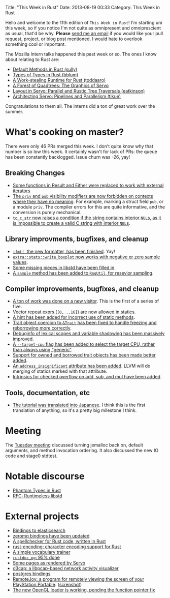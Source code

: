 Title: "This Week in Rust"
Date: 2013-08-19 00:33
Category: This Week in Rust

Hello and welcome to the 11th edition of `This Week in Rust`! I'm starting uni
this week, so if you notice I'm not quite as omnipresent and omniprescient as
usual, that'd be why. **Please** [send me an email](mailto:corey@octayn.net)
if you would like your pull request, project, or blog post mentioned. I would
hate to overlook something cool or important.

<!-- more -->

The Mozilla Intern talks happened this past week or so. The ones I know about
relating to Rust are:

- [Default Methods in Rust
  (sully)](https://air.mozilla.org/intern-presentation-sullivan/)
- [Types of Types in Rust
  (bblum)](https://air.mozilla.org/ben-blum-from-the-research-team-presents-types-of-types-in-rust/)
- [A Work-stealing Runtime for Rust
  (toddaaro)](https://air.mozilla.org/2013-intern-todd/)
- [A Forest of Quadtrees: The Graphics of
  Servo](https://air.mozilla.org/eston-schweickart-from-the-research-team-presents-a-forest-of-quadtrees-the-graphics-of-servo/)
- [Layout in Servo: Parallel and Rustic Tree Traversals
  (eatkinson)](https://air.mozilla.org/2013-intern-presentations-august-13/)
- [Architecting Servo: Pipelines and Parallelism
  (tikue)](https://air.mozilla.org/2013-intern-kuehn/)

Congratulations to them all. The interns did a ton of great work over the
summer.

# What's cooking on master?

There were only 46 PRs merged this week. I don't quite know why that number is
so low this week. It certainly wasn't for lack of PRs: the queue has been
constantly backlogged. Issue churn was -26, yay!

## Breaking Changes

- [Some functions in Result and Either were replaced to work with external
  iterators](https://github.com/mozilla/rust/pull/8526)
- [The `priv` and `pub` visibility modifiers are now forbidden on contexts
  where they have no meaning](https://github.com/mozilla/rust/pull/8423). For
  example, marking a struct field `pub`, or a module `priv`. The compiler
  errors for this are quite informative, and the conversion is purely
  mechanical.
- [`to_c_str` now raises a condition if the string contains interior `NUL`s,
  as it is impossible to create a valid C string with interior
  `NUL`s](https://github.com/mozilla/rust/pull/8532).

## Library improvments, bugfixes, and cleanup

- [`ifmt!`, the new formatter, has been
  finished](https://github.com/mozilla/rust/pull/8446). Yay!
- [`extra::stats::write_boxplot` now works with negative or zero sample
  values](https://github.com/mozilla/rust/pull/8453).
- [Some missing pieces in libstd have been filled
  in](https://github.com/mozilla/rust/pull/8452).
- [A `sample` method has been added to `RngUtil`, for resevior
  sampling](https://github.com/mozilla/rust/pull/8491).

## Compiler improvements, bugfixes, and cleanup

- [A ton of work was done on a new
  visitor](https://github.com/mozilla/rust/pull/8527). This is the first of a
  series of five.
- [Vector repeat exprs (`[0, ..16]`) are now allowed in
  statics](https://github.com/mozilla/rust/pull/8483).
- [A hint has been added for incorrect use of static
  methods](https://github.com/mozilla/rust/pull/8477).
- [Trait object coercion to `&Trait` has been fixed to handle freezing and
  reborrowing more correctly](https://github.com/mozilla/rust/pull/8497).
- [Debuginfo of lexical scopes and variable shadowing has been massively
  improved](https://github.com/mozilla/rust/pull/8329).
- [A `--target-cpu` flag has been added to select the target CPU, rather than
  always using "generic"](https://github.com/mozilla/rust/pull/8410).
- [Support for owned and borrowed trait objects has been made better
  added](https://github.com/mozilla/rust/pull/8455).
- [An `address_insignificant` attribute has been
  added](https://github.com/mozilla/rust/pull/8421). LLVM will do merging of
  statics marked with that attribute.
- [Intrinsics for checked overflow on add, sub, and mul have been
  added](https://github.com/mozilla/rust/pull/8408).

## Tools, documentation, etc

- [The tutorial was translated into
  Japanese](https://github.com/mozilla/rust/pull/8469). I think this is the
  first translation of anything, so it's a pretty big milestone I think.

# Meeting

The [Tuesday
meeting](https://github.com/mozilla/rust/wiki/Meeting-weekly-2013-08-13)
discussed turning jemalloc back on, default arguments, and method invocation
ordering. It also discussed the new IO code and stage0 stdtest.

# Notable discourse

- [Phantom Types in
  Rust](http://bluishcoder.co.nz/2013/08/15/phantom_types_in_rust.html)
- [RFC: Runtimeless
  libstd](http://www.reddit.com/r/rust/comments/1k6hua/rustdev_rfc_runtimeless_libstd/)

# External projects

- [Bindings to elasticsearch](https://github.com/erickt/rust-elasticsearch)
- [zeromq bindings have been updated](https://github.com/erickt/rust-zmq)
- [A spellchecker for Rust code, written in Rust](https://github.com/huonw/spellck)
- [rust-encoding: character encoding support for
  Rust](http://www.reddit.com/r/rust/comments/1kd8ah/rustencoding_character_encoding_support_for_rust/)
- [A simple vocabulary
  trainer](http://www.reddit.com/r/rust/comments/1kctjn/my_first_rust_program_vocabulary_trainer/)
- [`rustdoc_ng`: 95%
  done](http://www.reddit.com/r/rust/comments/1k7mfn/rustdev_rustdoc_ng_95_done/)
- [Some pages as rendered by
  Servo](http://www.reddit.com/r/rust/comments/1k5kqx/some_pages_in_servo_as_of_20130810/)
- [d3cap: a libpcap-based network activity
  visualizer](https://github.com/jfager/d3cap)
- [postgres bindings](https://github.com/sfackler/rust-postgres)
- [RemoteJoy: a program for remotely viewing the screen of your PlayStation
  Portable](https://gist.github.com/luqmana/6264106).
  ([screnshot](http://i.imgur.com/9Kda25J.jpg))
- [The new OpenGL loader is working, pending the function pointer
  fix](https://github.com/bjz/gl-rs)
